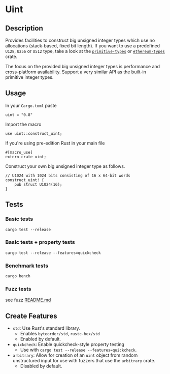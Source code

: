 # Uint

## Description

Provides facilities to construct big unsigned integer types which use no allocations (stack-based, fixed bit length).
If you want to use a predefined `U128`, `U256` or `U512` type, take a look at the [`primitive-types`](https://github.com/paritytech/parity-common/tree/master/primitive-types) or [`ethereum-types`](https://github.com/paritytech/parity-common/tree/master/ethereum-types) crate.

The focus on the provided big unsigned integer types is performance and cross-platform availability.
Support a very similar API as the built-in primitive integer types.

## Usage

In your `Cargo.toml` paste

```
uint = "0.8"
```

Import the macro

```
use uint::construct_uint;
```

If you're using pre-edition Rust in your main file

```
#[macro_use]
extern crate uint;
```

Construct your own big unsigned integer type as follows.

```
// U1024 with 1024 bits consisting of 16 x 64-bit words
construct_uint! {
	pub struct U1024(16);
}
```

## Tests

### Basic tests

```
cargo test --release
```

### Basic tests + property tests

```
cargo test --release --features=quickcheck
```

### Benchmark tests

```
cargo bench
```

### Fuzz tests

see fuzz [README.md](fuzz/README.md)

## Create Features

- `std`: Use Rust's standard library.
	- Enables `byteorder/std`, `rustc-hex/std`
	- Enabled by default.
- `quickcheck`: Enable quickcheck-style property testing
	- Use with `cargo test --release --features=quickcheck`.
- `arbitrary`: Allow for creation of an `uint` object from random unstructured input for use with fuzzers that use the `arbitrary` crate.
	- Disabled by default.
